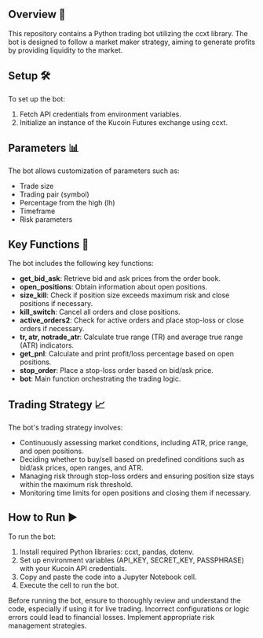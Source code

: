 ## Overview 🤖

This repository contains a Python trading bot utilizing the ccxt library. The bot is designed to follow a market maker strategy, aiming to generate profits by providing liquidity to the market.

## Setup 🛠️

To set up the bot:
1. Fetch API credentials from environment variables.
2. Initialize an instance of the Kucoin Futures exchange using ccxt.

## Parameters 📊

The bot allows customization of parameters such as:
- Trade size
- Trading pair (symbol)
- Percentage from the high (lh)
- Timeframe
- Risk parameters

## Key Functions 📝

The bot includes the following key functions:
- **get_bid_ask**: Retrieve bid and ask prices from the order book.
- **open_positions**: Obtain information about open positions.
- **size_kill**: Check if position size exceeds maximum risk and close positions if necessary.
- **kill_switch**: Cancel all orders and close positions.
- **active_orders2**: Check for active orders and place stop-loss or close orders if necessary.
- **tr, atr, notrade_atr**: Calculate true range (TR) and average true range (ATR) indicators.
- **get_pnl**: Calculate and print profit/loss percentage based on open positions.
- **stop_order**: Place a stop-loss order based on bid/ask price.
- **bot**: Main function orchestrating the trading logic.

## Trading Strategy 📈

The bot's trading strategy involves:
- Continuously assessing market conditions, including ATR, price range, and open positions.
- Deciding whether to buy/sell based on predefined conditions such as bid/ask prices, open ranges, and ATR.
- Managing risk through stop-loss orders and ensuring position size stays within the maximum risk threshold.
- Monitoring time limits for open positions and closing them if necessary.

## How to Run ▶️

To run the bot:
1. Install required Python libraries: ccxt, pandas, dotenv.
2. Set up environment variables (API_KEY, SECRET_KEY, PASSPHRASE) with your Kucoin API credentials.
3. Copy and paste the code into a Jupyter Notebook cell.
4. Execute the cell to run the bot.

Before running the bot, ensure to thoroughly review and understand the code, especially if using it for live trading. Incorrect configurations or logic errors could lead to financial losses. Implement appropriate risk management strategies.
